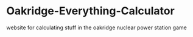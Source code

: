 # Oakridge-Everything-Calculator
website for calculating stuff in the oakridge nuclear power station game
